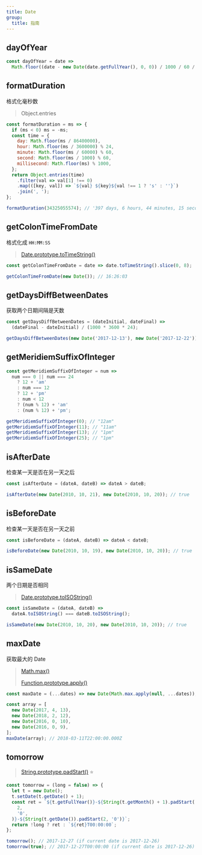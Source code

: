```yaml
---
title: Date
group:
  title: 指南
---
```


## dayOfYear

```js
const dayOfYear = date =>
  Math.floor((date - new Date(date.getFullYear(), 0, 0)) / 1000 / 60 / 60 / 24);
```

## formatDuration

格式化毫秒数

> Object.entries

```js
const formatDuration = ms => {
  if (ms < 0) ms = -ms;
  const time = {
    day: Math.floor(ms / 86400000),
    hour: Math.floor(ms / 3600000) % 24,
    minute: Math.floor(ms / 60000) % 60,
    second: Math.floor(ms / 1000) % 60,
    millisecond: Math.floor(ms) % 1000,
  };
  return Object.entries(time)
    .filter(val => val[1] !== 0)
    .map(([key, val]) => `${val} ${key}${val !== 1 ? 's' : ''}`)
    .join(', ');
};

formatDuration(34325055574); // '397 days, 6 hours, 44 minutes, 15 seconds, 574 milliseconds'
```

## getColonTimeFromDate

格式化成 `HH:MM:SS`

> [Date.prototype.toTimeString()](https://developer.mozilla.org/en-US/docs/Web/JavaScript/Reference/Global_Objects/Date/toTimeString)

```js
const getColonTimeFromDate = date => date.toTimeString().slice(0, 8);

getColonTimeFromDate(new Date()); // 16:26:03
```

## getDaysDiffBetweenDates

获取两个日期间隔是天数

```js
const getDaysDiffBetweenDates = (dateInitial, dateFinal) =>
  (dateFinal - dateInitial) / (1000 * 3600 * 24);

getDaysDiffBetweenDates(new Date('2017-12-13'), new Date('2017-12-22')); // 9
```

## getMeridiemSuffixOfInteger

```js
const getMeridiemSuffixOfInteger = num =>
  num === 0 || num === 24
    ? 12 + 'am'
    : num === 12
    ? 12 + 'pm'
    : num < 12
    ? (num % 12) + 'am'
    : (num % 12) + 'pm';

getMeridiemSuffixOfInteger(0); // "12am"
getMeridiemSuffixOfInteger(11); // "11am"
getMeridiemSuffixOfInteger(13); // "1pm"
getMeridiemSuffixOfInteger(25); // "1pm"
```

## isAfterDate

检查某一天是否在另一天之后

```js
const isAfterDate = (dateA, dateB) => dateA > dateB;

isAfterDate(new Date(2010, 10, 21), new Date(2010, 10, 20)); // true
```

## isBeforeDate

检查某一天是否在另一天之前

```js
const isBeforeDate = (dateA, dateB) => dateA < dateB;

isBeforeDate(new Date(2010, 10, 19), new Date(2010, 10, 20)); // true
```

## isSameDate

两个日期是否相同

> [Date.prototype.toISOString()](https://developer.mozilla.org/en-US/docs/Web/JavaScript/Reference/Global_Objects/Date/toISOString)

```js
const isSameDate = (dateA, dateB) =>
  dateA.toISOString() === dateB.toISOString();

isSameDate(new Date(2010, 10, 20), new Date(2010, 10, 20)); // true
```

## maxDate

获取最大的 Date

> [Math.max()](https://developer.mozilla.org/zh-CN/docs/Web/JavaScript/Reference/Global_Objects/Math/max)
>
> [Function.prototype.apply()](https://developer.mozilla.org/zh-CN/docs/Web/JavaScript/Reference/Global_Objects/Function/apply)

```js
const maxDate = (...dates) => new Date(Math.max.apply(null, ...dates));

const array = [
  new Date(2017, 4, 13),
  new Date(2018, 2, 12),
  new Date(2016, 0, 10),
  new Date(2016, 0, 9),
];
maxDate(array); // 2018-03-11T22:00:00.000Z
```

## tomorrow

> [String.prototype.padStart()](https://developer.mozilla.org/zh-CN/docs/Web/JavaScript/Reference/Global_Objects/String/padStart) ⭐️

```js
const tomorrow = (long = false) => {
  let t = new Date();
  t.setDate(t.getDate() + 1);
  const ret = `${t.getFullYear()}-${String(t.getMonth() + 1).padStart(
    2,
    '0',
  )}-${String(t.getDate()).padStart(2, '0')}`;
  return !long ? ret : `${ret}T00:00:00`;
};

tomorrow(); // 2017-12-27 (if current date is 2017-12-26)
tomorrow(true); // 2017-12-27T00:00:00 (if current date is 2017-12-26)
```
